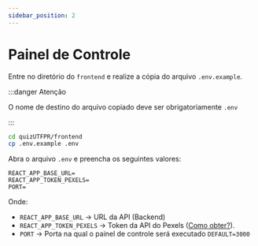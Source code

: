 ```yaml
---
sidebar_position: 2
---
```


# Painel de Controle

Entre no diretório do `frontend` e realize a cópia do arquivo `.env.example`.

:::danger Atenção

O nome de destino do arquivo copiado deve ser obrigatoriamente `.env`

:::

```bash
cd quizUTFPR/frontend
cp .env.example .env
```

Abra o arquivo `.env` e preencha os seguintes valores:


```  title="frontend/.env"
REACT_APP_BASE_URL=
REACT_APP_TOKEN_PEXELS=
PORT=
```

Onde:

- `REACT_APP_BASE_URL` → URL da API (Backend)
- `REACT_APP_TOKEN_PEXELS` → Token da API do Pexels ([Como obter?](https://help.pexels.com/hc/en-us/articles/900004904026-How-do-I-get-an-API-key-)).
- `PORT` → Porta na qual o painel de controle será executado `DEFAULT=3000`
